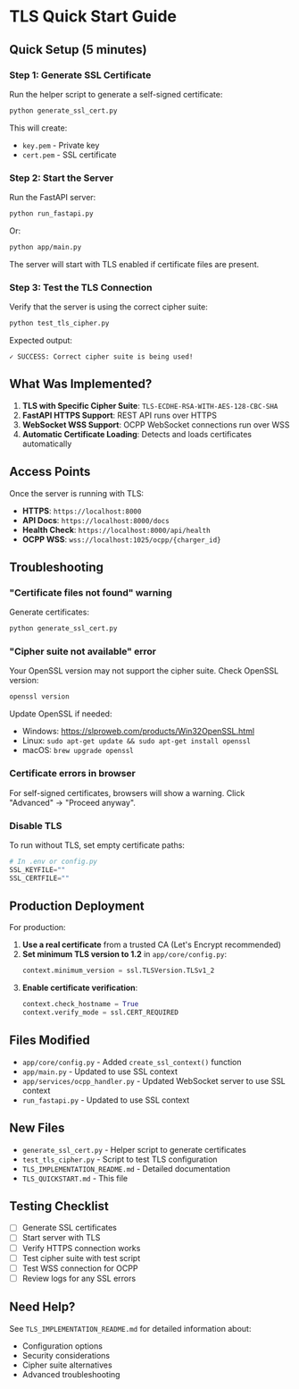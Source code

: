 # TLS Quick Start Guide

## Quick Setup (5 minutes)

### Step 1: Generate SSL Certificate

Run the helper script to generate a self-signed certificate:

```bash
python generate_ssl_cert.py
```

This will create:
- `key.pem` - Private key
- `cert.pem` - SSL certificate

### Step 2: Start the Server

Run the FastAPI server:

```bash
python run_fastapi.py
```

Or:

```bash
python app/main.py
```

The server will start with TLS enabled if certificate files are present.

### Step 3: Test the TLS Connection

Verify that the server is using the correct cipher suite:

```bash
python test_tls_cipher.py
```

Expected output:
```
✓ SUCCESS: Correct cipher suite is being used!
```

## What Was Implemented?

1. **TLS with Specific Cipher Suite**: `TLS-ECDHE-RSA-WITH-AES-128-CBC-SHA`
2. **FastAPI HTTPS Support**: REST API runs over HTTPS
3. **WebSocket WSS Support**: OCPP WebSocket connections run over WSS
4. **Automatic Certificate Loading**: Detects and loads certificates automatically

## Access Points

Once the server is running with TLS:

- **HTTPS**: `https://localhost:8000`
- **API Docs**: `https://localhost:8000/docs`
- **Health Check**: `https://localhost:8000/api/health`
- **OCPP WSS**: `wss://localhost:1025/ocpp/{charger_id}`

## Troubleshooting

### "Certificate files not found" warning

Generate certificates:
```bash
python generate_ssl_cert.py
```

### "Cipher suite not available" error

Your OpenSSL version may not support the cipher suite. Check OpenSSL version:
```bash
openssl version
```

Update OpenSSL if needed:
- Windows: https://slproweb.com/products/Win32OpenSSL.html
- Linux: `sudo apt-get update && sudo apt-get install openssl`
- macOS: `brew upgrade openssl`

### Certificate errors in browser

For self-signed certificates, browsers will show a warning. Click "Advanced" → "Proceed anyway".

### Disable TLS

To run without TLS, set empty certificate paths:
```python
# In .env or config.py
SSL_KEYFILE=""
SSL_CERTFILE=""
```

## Production Deployment

For production:

1. **Use a real certificate** from a trusted CA (Let's Encrypt recommended)
2. **Set minimum TLS version to 1.2** in `app/core/config.py`:
   ```python
   context.minimum_version = ssl.TLSVersion.TLSv1_2
   ```
3. **Enable certificate verification**:
   ```python
   context.check_hostname = True
   context.verify_mode = ssl.CERT_REQUIRED
   ```

## Files Modified

- `app/core/config.py` - Added `create_ssl_context()` function
- `app/main.py` - Updated to use SSL context
- `app/services/ocpp_handler.py` - Updated WebSocket server to use SSL context
- `run_fastapi.py` - Updated to use SSL context

## New Files

- `generate_ssl_cert.py` - Helper script to generate certificates
- `test_tls_cipher.py` - Script to test TLS configuration
- `TLS_IMPLEMENTATION_README.md` - Detailed documentation
- `TLS_QUICKSTART.md` - This file

## Testing Checklist

- [ ] Generate SSL certificates
- [ ] Start server with TLS
- [ ] Verify HTTPS connection works
- [ ] Test cipher suite with test script
- [ ] Test WSS connection for OCPP
- [ ] Review logs for any SSL errors

## Need Help?

See `TLS_IMPLEMENTATION_README.md` for detailed information about:
- Configuration options
- Security considerations
- Cipher suite alternatives
- Advanced troubleshooting

